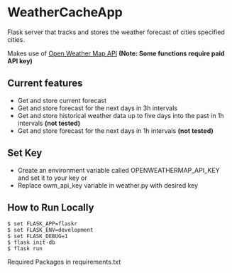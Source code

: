 # WeatherCacheApp
 Flask server that tracks and stores the weather forecast of cities specified cities.
  
 Makes use of [Open Weather Map API](https://openweathermap.org/)
 **(Note: Some functions require paid API key)**
 
## Current features
- Get and store current forecast
- Get and store forecast for the next days in 3h intervals
- Get and store historical weather data up to five days into the past in 1h intervals **(not tested)**
- Get and store forecast for the next days in 1h intervals **(not tested)**

## Set Key
- Create an environment variable called OPENWEATHERMAP_API_KEY and set it to your key
or
- Replace owm_api_key variable in weather.py with desired key
## How to Run Locally
```
$ set FLASK_APP=flaskr 
$ set FLASK_ENV=development 
$ set FLASK_DEBUG=1
$ flask init-db
$ flask run
```

Required Packages in requirements.txt
